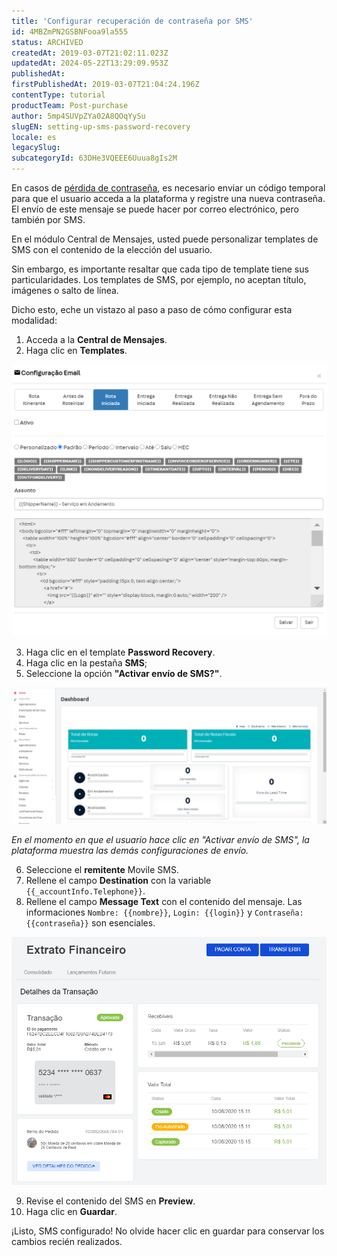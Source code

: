 ```yaml
---
title: 'Configurar recuperación de contraseña por SMS'
id: 4MBZmPN2GSBNFooa9la555
status: ARCHIVED
createdAt: 2019-03-07T21:02:11.023Z
updatedAt: 2024-05-22T13:29:09.953Z
publishedAt: 
firstPublishedAt: 2019-03-07T21:04:24.196Z
contentType: tutorial
productTeam: Post-purchase
author: 5mp4SUVpZYa02A8QOqYySu
slugEN: setting-up-sms-password-recovery
locale: es
legacySlug: 
subcategoryId: 63DHe3VQEEE6Uuua8gIs2M
---
```


En casos de [pérdida de contraseña](/tutorial/como-recuperar-la-contrasena?locale=es), es necesario enviar un código temporal para que el usuario acceda a la plataforma y registre una nueva contraseña. El envío de este mensaje se puede hacer por correo electrónico, pero también por SMS.

En el módulo Central de Mensajes, usted puede personalizar templates de SMS con el contenido de la elección del usuario.

Sin embargo, es importante resaltar que cada tipo de template tiene sus particularidades. Los templates de SMS, por ejemplo, no aceptan título, imágenes o salto de línea.

Dicho esto, eche un vistazo al paso a paso de cómo configurar esta modalidad:

1. Acceda a la __Central de Mensajes__.
2. Haga clic en __Templates__.

  ![5NrtBpFRTxInFl4aY2FrVz-es](https://raw.githubusercontent.com/vtexdocs/help-center-content/refs/heads/main/_1.png)

3. Haga clic en el template __Password Recovery__.
4. Haga clic en la pestaña __SMS__;
5. Seleccione la opción __"Activar envío de SMS?"__.

  ![password-recovery-sms-tab-es](https://raw.githubusercontent.com/vtexdocs/help-center-content/refs/heads/main/_2.gif)

  *En el momento en que el usuario hace clic en "Activar envío de SMS", la plataforma muestra las demás configuraciones de envío.*

6. Seleccione el __remitente__ Movile SMS.
7. Rellene el campo __Destination__ con la variable `{{_accountInfo.Telephone}}`.
8. Rellene el campo __Message Text__ con el contenido del mensaje. Las informaciones `Nombre: {{nombre}}`, `Login: {{login}}` y `Contraseña: {{contraseña}}` son esenciales.

  ![password-recovery-sms-fields-es](https://raw.githubusercontent.com/vtexdocs/help-center-content/refs/heads/main/_3.png)

9. Revise el contenido del SMS en __Preview__.
10. Haga clic en __Guardar__.

¡Listo, SMS configurado! No olvide hacer clic en guardar para conservar los cambios recién realizados.
